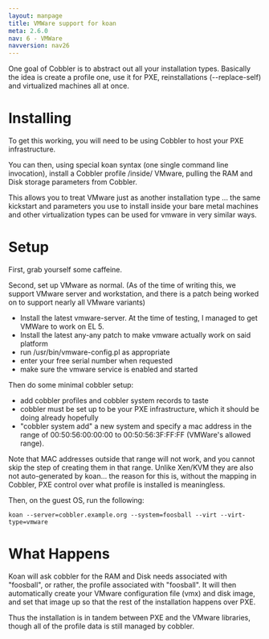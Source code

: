 ```yaml
---
layout: manpage
title: VMWare support for koan
meta: 2.6.0
nav: 6 - VMWare
navversion: nav26
---
```


<p>One goal of Cobbler is to abstract out all your installation types.  Basically the idea is create a profile one, use it for PXE, reinstallations (--replace-self) and virtualized machines all at once.</p>

<h1>Installing</h1>

<p>To get this working, you will need to be using Cobbler to host your PXE infrastructure.</p>

<p>You can then, using special koan syntax (one single command line invocation), install a Cobbler profile /inside/ VMware, pulling the RAM and Disk storage parameters from Cobbler.</p>

<p>This allows you to treat VMware just as another installation type ... the same kickstart and parameters you use to install inside your bare metal machines and other virtualization types can be used for vmware in very similar ways.</p>

<h1>Setup</h1>

<p>First, grab yourself some caffeine.</p>

<p>Second, set up VMware as normal.  (As of the time of writing this, we support VMware server and workstation, and there is a patch being worked on to support nearly all VMware variants)</p>

<ul>
<li>Install the latest vmware-server.  At the time of testing, I managed to get VMWare to work on EL 5.</li>
<li>Install the latest any-any patch to make vmware actually work on said platform</li>
<li>run /usr/bin/vmware-config.pl as appropriate</li>
<li>enter your free serial number when requested</li>
<li>make sure the vmware service is enabled and started</li>
</ul>


<p>Then do some minimal cobbler setup:</p>

<ul>
<li>add cobbler profiles and cobbler system records to taste</li>
<li>cobbler must be set up to be your PXE infrastructure, which it should be doing already hopefully</li>
<li>"cobbler system add" a new system and specify a mac address in the range of 00:50:56:00:00:00 to 00:50:56:3F:FF:FF (VMWare's allowed range).</li>
</ul>


<p>Note that MAC addresses outside that range will not work, and you cannot skip the step of creating them in that range.  Unlike Xen/KVM they are also
not auto-generated by koan... the reason for this is, without the mapping in Cobbler, PXE control over what profile is installed is meaningless.</p>

<p>Then, on the guest OS, run the following:</p>

<pre><code>koan --server=cobbler.example.org --system=foosball --virt --virt-type=vmware 
</code></pre>

<h1>What Happens</h1>

<p>Koan will ask cobbler for the RAM and Disk needs associated with "foosball", or rather, the profile associated with "foosball".  It will then automatically create your VMware configuration file (vmx) and disk image, and set that image up so that the rest of the installation happens over PXE.</p>

<p>Thus the installation is in tandem between PXE and the VMware libraries, though all of the profile data is still managed by cobbler.</p>

